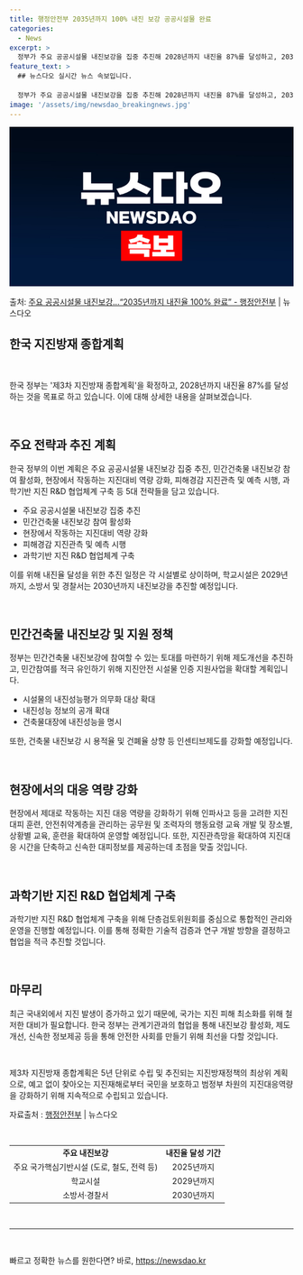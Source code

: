 ```yaml
---
title: 행정안전부 2035년까지 100% 내진 보강 공공시설물 완료
categories:
  - News
excerpt: >
  정부가 주요 공공시설물 내진보강을 집중 추진해 2028년까지 내진율 87%를 달성하고, 2035년까지는 10…
feature_text: >
  ## 뉴스다오 실시간 뉴스 속보입니다.

  정부가 주요 공공시설물 내진보강을 집중 추진해 2028년까지 내진율 87%를 달성하고, 2035년까지는 10…
image: '/assets/img/newsdao_breakingnews.jpg'
---
```


![뉴스다오 속보](/assets/img/newsdao_breakingnews.jpg)

<p>출처: <a href="https://newsdao.kr/2924" rel="dofollow">주요 공공시설물 내진보강…“2035년까지 내진율 100% 완료” - 행정안전부</a> | 뉴스다오</p>

<h2>한국 지진방재 종합계획</h2>
<p data-ke-size="size16">&nbsp;</p>
한국 정부는 '제3차 지진방재 종합계획'을 확정하고, 2028년까지 내진율 87%를 달성하는 것을 목표로 하고 있습니다. 이에 대해 상세한 내용을 살펴보겠습니다.
<p data-ke-size="size16">&nbsp;</p>
<h2>주요 전략과 추진 계획</h2>
<p>한국 정부의 이번 계획은 주요 공공시설물 내진보강 집중 추진, 민간건축물 내진보강 참여 활성화, 현장에서 작동하는 지진대비 역량 강화, 피해경감 지진관측 및 예측 시행, 과학기반 지진 R&D 협업체계 구축 등 5대 전략들을 담고 있습니다.</p>
<ul>
<li>주요 공공시설물 내진보강 집중 추진</li>
<li>민간건축물 내진보강 참여 활성화</li>
<li>현장에서 작동하는 지진대비 역량 강화</li>
<li>피해경감 지진관측 및 예측 시행</li>
<li>과학기반 지진 R&D 협업체계 구축</li>
</ul>
<p>이를 위해 내진율 달성을 위한 추진 일정은 각 시설별로 상이하며, 학교시설은 2029년까지, 소방서 및 경찰서는 2030년까지 내진보강을 추진할 예정입니다.</p>
<p data-ke-size="size16">&nbsp;</p>
<h2>민간건축물 내진보강 및 지원 정책</h2>
<p>정부는 민간건축물 내진보강에 참여할 수 있는 토대를 마련하기 위해 제도개선을 추진하고, 민간참여를 적극 유인하기 위해 지진안전 시설물 인증 지원사업을 확대할 계획입니다.</p>
<ul>
<li>시설물의 내진성능평가 의무화 대상 확대</li>
<li>내진성능 정보의 공개 확대</li>
<li>건축물대장에 내진성능을 명시</li>
</ul>
<p>또한, 건축물 내진보강 시 용적율 및 건폐율 상향 등 인센티브제도를 강화할 예정입니다.</p>
<p data-ke-size="size16">&nbsp;</p>
<h2>현장에서의 대응 역량 강화</h2>
<p>현장에서 제대로 작동하는 지진 대응 역량을 강화하기 위해 인파사고 등을 고려한 지진대피 훈련, 안전취약계층을 관리하는 공무원 및 조력자의 행동요령 교육 개발 및 장소별, 상황별 교육, 훈련을 확대하여 운영할 예정입니다. 또한, 지진관측망을 확대하여 지진대응 시간을 단축하고 신속한 대피정보를 제공하는데 초점을 맞출 것입니다.</p>
<p data-ke-size="size16">&nbsp;</p>
<h2>과학기반 지진 R&D 협업체계 구축</h2>
<p>과학기반 지진 R&D 협업체계 구축을 위해 단층검토위원회를 중심으로 통합적인 관리와 운영을 진행할 예정입니다. 이를 통해 정확한 기술적 검증과 연구 개발 방향을 결정하고 협업을 적극 추진할 것입니다.</p>
<p data-ke-size="size16">&nbsp;</p>
<h2>마무리</h2>
<p>최근 국내외에서 지진 발생이 증가하고 있기 때문에, 국가는 지진 피해 최소화를 위해 철저한 대비가 필요합니다. 한국 정부는 관계기관과의 협업을 통해 내진보강 활성화, 제도개선, 신속한 정보제공 등을 통해 안전한 사회를 만들기 위해 최선을 다할 것입니다.</p>
<p data-ke-size="size16">&nbsp;</p>
제3차 지진방재 종합계획은 5년 단위로 수립 및 추진되는 지진방재정책의 최상위 계획으로, 예고 없이 찾아오는 지진재해로부터 국민을 보호하고 범정부 차원의 지진대응역량을 강화하기 위해 지속적으로 수립되고 있습니다.</p>
<p>자료출처 : <a href="https://newsdao.kr/2924">행정안전부</a> | 뉴스다오</p>
<p data-ke-size="size16">&nbsp;</p>
<table>
<tbody>
<tr>
<td style="text-align: center; height: 17px;"><b>주요 내진보강</b></td>
<td style="text-align: center; height: 17px;"><b>내진율 달성 기간</b></td>
</tr>
<tr>
<td style="text-align: center; height: 17px;">주요 국가핵심기반시설 (도로, 철도, 전력 등)</td>
<td style="text-align: center; height: 17px;">2025년까지</td>
</tr>
<tr>
<td style="text-align: center; height: 17px;">학교시설</td>
<td style="text-align: center; height: 17px;">2029년까지</td>
</tr>
<tr>
<td style="text-align: center; height: 17px;">소방서·경찰서</td>
<td style="text-align: center; height: 17px;">2030년까지</td>
</tr>
</tbody>
</table>
<p data-ke-size="size16">&nbsp;</p>
<hr>
<p data-ke-size="size16">&nbsp;</p> 

빠르고 정확한 뉴스를 원한다면? 바로, <a href="https://newsdao.kr" rel="dofollow">https://newsdao.kr</a>


    
